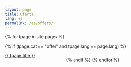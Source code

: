 ```yaml
---
layout: page
title: Oferta
lang: es
permalink: /es/offers/
---
```


<div style="display: flex; flex-wrap: wrap">
{% for tpage in site.pages %}

{% if (tpage.cat == "offer" and tpage.lang == page.lang) %}

<div style="width: 200px"> <a href="{{ site.baseurl }}{{ tpage.url }}">{{ tpage.title }}</a></div>

{% endif %}
{% endfor %}

</div>
